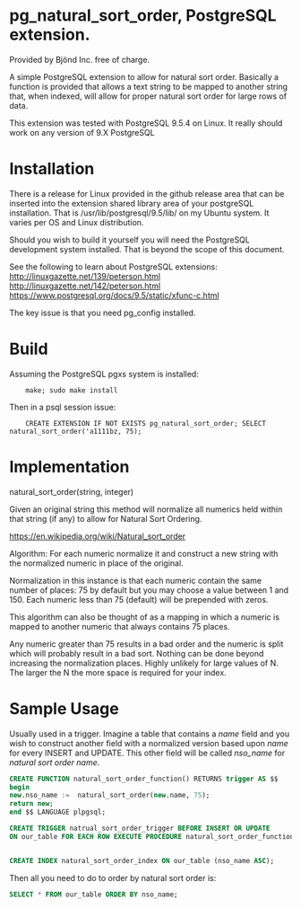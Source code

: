 pg_natural_sort_order, PostgreSQL extension.
=========================================

Provided by Bjönd Inc. free of charge.

A simple PostgreSQL extension to allow for natural sort order.
Basically a function is provided that allows a text string
to be mapped to another string that, when indexed, will allow
for proper natural sort order for large rows of data.

This extension was tested with PostgreSQL 9.5.4 on Linux.
It really should work on any version of 9.X PostgreSQL

Installation
============

There is a release for Linux provided in the github release area
that can be inserted into the extension shared library area of 
your postgreSQL installation. That is /usr/lib/postgresql/9.5/lib/
on my Ubuntu system. It varies per OS and Linux distribution.

Should you wish to build it yourself you will need the PostgreSQL development system installed.
That is beyond the scope of this document.

See the following to learn about PostgreSQL extensions:
http://linuxgazette.net/139/peterson.html
http://linuxgazette.net/142/peterson.html
https://www.postgresql.org/docs/9.5/static/xfunc-c.html

The key issue is that you need pg_config installed.


Build
============

Assuming the PostgreSQL pgxs system is installed:

```shell
    make; sudo make install
```

Then in a psql session issue:

```shell
    CREATE EXTENSION IF NOT EXISTS pg_natural_sort_order; SELECT natural_sort_order('a1111bz, 75);
```

Implementation
==============

natural_sort_order(string, integer)

Given an original string this method will normalize all numerics held within
that string (if any) to allow for Natural Sort Ordering.

https://en.wikipedia.org/wiki/Natural_sort_order
 
Algorithm:
For each numeric normalize it and construct a new string with the normalized
numeric in place of the original.

Normalization in this instance is that each numeric contain the same number of
places: 75 by default but you may choose a value between 1 and 150. 
Each numeric less than 75 (default) will be prepended with zeros. 

This algorithm can also be thought of as a mapping in which a numeric is
mapped to another numeric that always contains 75 places.

Any numeric greater than 75 results in a bad order and the numeric is split
which will probably result in a bad sort. Nothing can be done beyond increasing 
the normalization places. Highly unlikely for large values of N. 
The larger the N the more space is required for your index.

Sample Usage
============

Usually used in a trigger. Imagine a table that contains a *name* field
and you wish to construct another field with a normalized version based
upon *name* for every INSERT and UPDATE. This other field will be called
*nso_name* for _natural sort order name_.

```sql
CREATE FUNCTION natural_sort_order_function() RETURNS trigger AS $$
begin
new.nso_name :=  natural_sort_order(new.name, 75);
return new;
end $$ LANGUAGE plpgsql;

CREATE TRIGGER natrual_sort_order_trigger BEFORE INSERT OR UPDATE
ON our_table FOR EACH ROW EXECUTE PROCEDURE natural_sort_order_function();


CREATE INDEX natural_sort_order_index ON our_table (nso_name ASC);

```

Then all you need to do to order by natural sort order is:

```sql
SELECT * FROM our_table ORDER BY nso_name;
```




